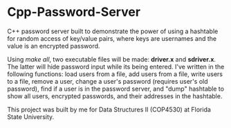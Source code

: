 # Cpp-Password-Server
C++ password server built to demonstrate the power of using a hashtable for random access of key/value pairs, where keys are usernames and the value is an encrypted password.

Using <i>make all</i>, two executable files will be made: <b>driver.x</b> and <b>sdriver.x</b>. The latter will hide password input while its being entered.
I've written in the following functions: load users from a file, add users from a file, write users to a file, remove a user, change a user's password (requires user's old password), find if a user is in the password server, and "dump" hashtable to show all users, encrypted passwords, and their addresses in the hashtable.

This project was built by me for Data Structures II (COP4530) at Florida State University.
